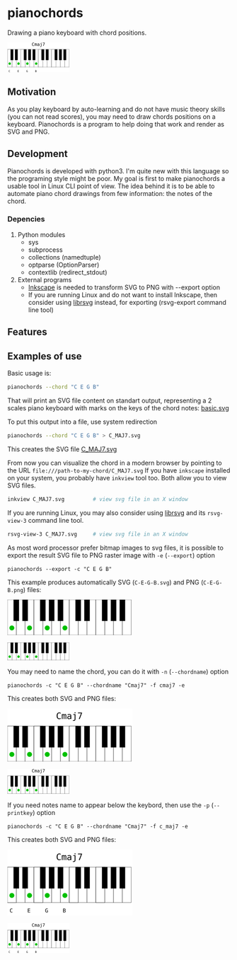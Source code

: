 # pianochords
Drawing a piano keyboard with chord positions.

![c_maj7.png](examples/c_maj7.png)

## Motivation
As you play keyboard by auto-learning and do not have music theory skills (you can not read scores), you may need to draw chords positions on a keyboard. Pianochords is a program to help doing that work and render as SVG and PNG.

## Development
Pianochords is developed with python3. I'm quite new with this language so the programing style might be poor. 
My goal is first to make pianochords a usable tool in Linux CLI point of view. The idea behind it is to be able to automate piano chord drawings from few information: the notes of the chord.

### Depencies
1. Python modules
    - sys
    - subprocess
    - collections (namedtuple)
    - optparse (OptionParser)
    - contextlib (redirect_stdout)
2. External programs
    - [Inkscape](https://inkscape.org/) is needed to transform SVG to PNG with --export option
    - If you are running Linux and do not want to install Inkscape, then consider using [librsvg](https://wiki.gnome.org/Projects/LibRsvg) instead, for exporting (rsvg-export command line tool)

## Features


## Examples of use

Basic usage is:
```bash
pianochords --chord "C E G B"
```
That will print an SVG file content on standart output, representing a 2 scales piano keyboard with marks on the keys of the chord notes:
[basic.svg](examples/basic.svg)

To put this output into a file, use system redirection
```bash
pianochords --chord "C E G B" > C_MAJ7.svg
```
This creates the SVG file [C_MAJ7.svg](examples/C_MAJ7.svg)

From now you can visualize the chord in a modern browser by pointing to the URL `file:///path-to-my-chord/C_MAJ7.svg`
If you have `inkscape` installed on your system, you probably have `inkview` tool too. Both allow you to view SVG files.
```bash
inkview C_MAJ7.svg         # view svg file in an X window
```

If you are running Linux, you may also consider using [librsvg](https://wiki.gnome.org/Projects/LibRsvg) and its `rsvg-view-3` command line tool.
```bash
rsvg-view-3 C_MAJ7.svg     # view svg file in an X window
```

As most word processor prefer bitmap images to svg files, it is possible to export the result SVG file to PNG raster image with `-e` (`--export`) option
```
pianochords --export -c "C E G B"
```
This example produces automatically SVG (`C-E-G-B.svg`) and PNG (`C-E-G-B.png`) files:

![C-E-G-B.svg](examples/C-E-G-B.svg)

![C-E-G-B.png](examples/C-E-G-B.png)

You may need to name the chord, you can do it with `-n` (`--chordname`) option
```
pianochords -c "C E G B" --chordname "Cmaj7" -f cmaj7 -e
```
This creates both SVG and PNG files:

![cmaj7.svg](examples/cmaj7.svg)

![cmaj7.png](examples/cmaj7.png)

If you need notes name to appear below the keybord, then use the `-p` (`--printkey`) option
```
pianochords -c "C E G B" --chordname "Cmaj7" -f c_maj7 -e
```
This creates both SVG and PNG files:

![c_maj7.svg](examples/c_maj7.svg)

![c_maj7.png](examples/c_maj7.png)
